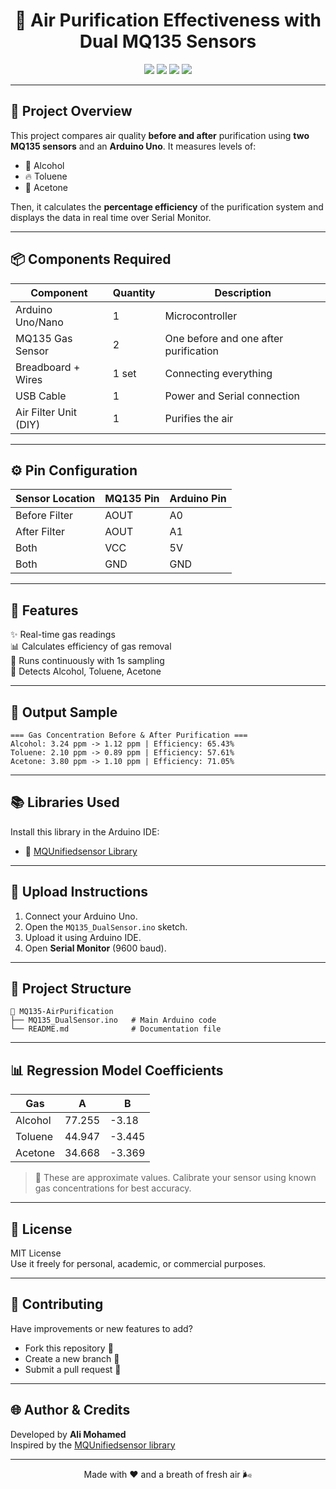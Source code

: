 <h1 align="center">🧼 Air Purification Effectiveness with Dual MQ135 Sensors</h1>

<p align="center">
  <img src="https://img.shields.io/badge/Arduino-Uno-blue?style=for-the-badge&logo=arduino&logoColor=white"/>
  <img src="https://img.shields.io/badge/MQ135-Air%20Quality%20Sensor-yellowgreen?style=for-the-badge"/>
  <img src="https://img.shields.io/badge/Language-C++-informational?style=for-the-badge&logo=c%2B%2B&logoColor=white"/>
  <img src="https://img.shields.io/badge/License-MIT-success?style=for-the-badge"/>
</p>

---

## 📖 Project Overview

This project compares air quality **before and after** purification using **two MQ135 sensors** and an **Arduino Uno**. It measures levels of:
- 🍺 Alcohol
- 🔥 Toluene
- 🧴 Acetone

Then, it calculates the **percentage efficiency** of the purification system and displays the data in real time over Serial Monitor.

---

## 📦 Components Required

| Component              | Quantity | Description                          |
|------------------------|----------|--------------------------------------|
| Arduino Uno/Nano       | 1        | Microcontroller                      |
| MQ135 Gas Sensor       | 2        | One before and one after purification |
| Breadboard + Wires     | 1 set    | Connecting everything                |
| USB Cable              | 1        | Power and Serial connection          |
| Air Filter Unit (DIY)  | 1        | Purifies the air                     |

---

## ⚙️ Pin Configuration

| Sensor Location | MQ135 Pin | Arduino Pin |
|-----------------|-----------|-------------|
| Before Filter   | AOUT      | A0          |
| After Filter    | AOUT      | A1          |
| Both            | VCC       | 5V          |
| Both            | GND       | GND         |

---

## 🧠 Features

✨ Real-time gas readings  
📊 Calculates efficiency of gas removal  
🔄 Runs continuously with 1s sampling  
🔬 Detects Alcohol, Toluene, Acetone

---

## 🧪 Output Sample

```
=== Gas Concentration Before & After Purification ===
Alcohol: 3.24 ppm -> 1.12 ppm | Efficiency: 65.43%
Toluene: 2.10 ppm -> 0.89 ppm | Efficiency: 57.61%
Acetone: 3.80 ppm -> 1.10 ppm | Efficiency: 71.05%
```

---

## 📚 Libraries Used

Install this library in the Arduino IDE:

- 🔗 [MQUnifiedsensor Library](https://github.com/miguel5612/MQUnifiedsensor)

---

## 🚀 Upload Instructions

1. Connect your Arduino Uno.
2. Open the `MQ135_DualSensor.ino` sketch.
3. Upload it using Arduino IDE.
4. Open **Serial Monitor** (9600 baud).

---

## 📁 Project Structure

```
📂 MQ135-AirPurification
├── MQ135_DualSensor.ino   # Main Arduino code
└── README.md              # Documentation file
```

---

## 📊 Regression Model Coefficients

| Gas      | A       | B       |
|----------|---------|---------|
| Alcohol  | 77.255  | -3.18   |
| Toluene  | 44.947  | -3.445  |
| Acetone  | 34.668  | -3.369  |

> 📌 These are approximate values. Calibrate your sensor using known gas concentrations for best accuracy.

---

## 📜 License

MIT License  
Use it freely for personal, academic, or commercial purposes.

---

## 🤝 Contributing

Have improvements or new features to add?

- Fork this repository 🍴  
- Create a new branch 🌱  
- Submit a pull request 🚀  

---

## 🌐 Author & Credits

Developed by **Ali Mohamed**  
Inspired by the [MQUnifiedsensor library](https://github.com/miguel5612/MQUnifiedsensor)

---

<p align="center">
  Made with ❤️ and a breath of fresh air 🌬️
</p>
